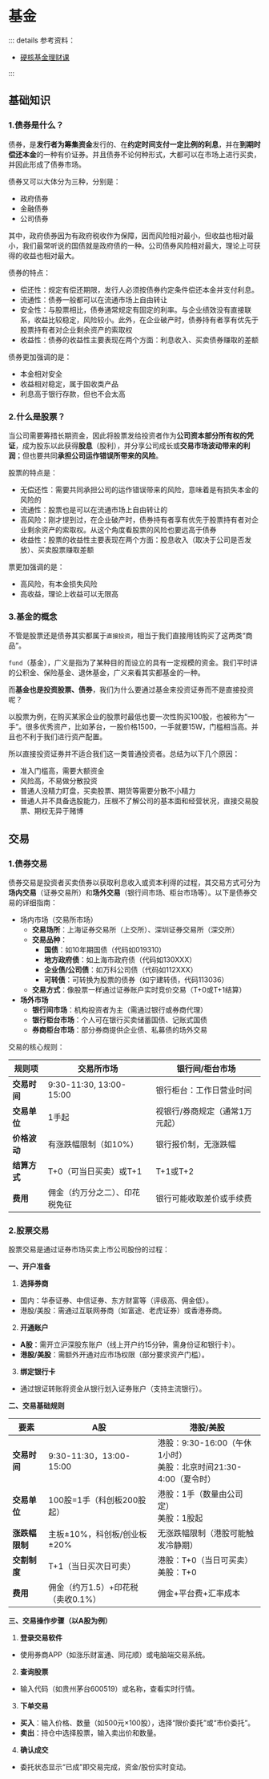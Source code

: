 # 基金

::: details 参考资料：

- [硬核基金理财课](https://www.bilibili.com/video/BV1g34y1o77b)

:::

## 基础知识

### 1.债券是什么？

债券，是**发行者为筹集资金**发行的、在**约定时间支付一定比例的利息**，并在**到期时偿还本金**的一种有价证券。并且债券不论何种形式，大都可以在市场上进行买卖，并因此形成了债券市场。

债券又可以大体分为三种，分别是：

- 政府债券
- 金融债券
- 公司债券

其中，政府债券因为有政府税收作为保障，因而风险相对最小，但收益也相对最小，我们最常听说的国债就是政府债的一种。公司债券风险相对最大，理论上可获得的收益也相对最大。

债券的特点：

- 偿还性：规定有偿还期限，发行人必须按债券约定条件偿还本金并支付利息。
- 流通性：债券一般都可以在流通市场上自由转让
- 安全性：与股票相比，债券通常规定有固定的利率。与企业绩效没有直接联系，收益比较稳定，风险较小。此外，在企业破产时，债券持有者享有优先于股票持有者对企业剩余资产的索取权
- 收益性：债券的收益性主要表现在两个方面：利息收入、买卖债券赚取的差额

债券更加强调的是：

- 本金相对安全 
- 收益相对稳定，属于固收类产品 
- 利息高于银行存款，但也不会太高

### 2.什么是股票？

当公司需要筹措长期资金，因此将股票发给投资者作为**公司资本部分所有权的凭证**，成为股东以此获得**股息**（股利），并分享公司成长或**交易市场波动带来的利润**；但也要共同**承担公司运作错误所带来的风险**。

股票的特点是：

- 无偿还性：需要共同承担公司的运作错误带来的风险，意味着是有损失本金的风险的
- 流通性：股票也是可以在流通市场上自由转让的
- 高风险：刚才提到过，在企业破产时，债券持有者享有优先于股票持有者对企业剩余资产的索取权。从这个角度看股票的风险也要远高于债券
- 收益性：股票的收益性主要表现在两个方面：股息收入（取决于公司是否发放）、买卖股票赚取差额

票更加强调的是：

- 高风险，有本金损失风险
- 高收益，理论上收益可以无限高

### 3.基金的概念

不管是股票还是债券其实都属于`直接投资`，相当于我们直接用钱购买了这两类“商品”。

`fund`（基金），广义是指为了某种目的而设立的具有一定规模的资金。我们平时讲的公积金、保险基金、退休基金，广义来看其实都基金的一种。

而**基金也是投资股票、债券**，我们为什么要通过基金来投资证券而不是直接投资呢？

以股票为例，在购买某家企业的股票时最低也要一次性购买100股，也被称为“一手”。很多优秀资产，比如茅台，一股价格1500，一手就要15W，门槛相当高。并且也不利于我们进行资产配置。

所以直接投资证券并不适合我们这一类普通投资者。总结为以下几个原因：

- 准入门槛高，需要大额资金
- 风险高，不易做分散投资
- 普通人没精力盯盘，买卖股票、期货等需要分散不小精力
- 普通人并不具备选股能力，压根不了解公司的基本面和经营状况，直接交易股票、期权无异于赌博

## 交易

### 1.债券交易

债券交易是投资者买卖债券以获取利息收入或资本利得的过程，其交易方式可分为**场内交易**（证券交易所）和**场外交易**（银行间市场、柜台市场等）。以下是债券交易的详细指南：

- 场内市场（交易所市场）
  - **交易场所**：上海证券交易所（上交所）、深圳证券交易所（深交所）
  - **交易品种**：
      - **国债**：如10年期国债（代码如019310）
      - **地方政府债**：如上海市政府债（代码如130XXX）
      - **企业债/公司债**：如万科公司债（代码如112XXX）
      - **可转债**：可转换为股票的债券（如宁建转债，代码113036）
  - **交易方式**：像股票一样通过证券账户实时竞价交易（T+0或T+1结算）
- **场外市场**
  - **银行间市场**：机构投资者为主（需通过银行或券商代理）
  - **银行柜台市场**：个人可在银行买卖储蓄国债、记账式国债
  - **券商柜台市场**：部分券商提供企业债、私募债的场外交易

交易的核心规则：  

| **规则项**  | **交易所市场**               | **银行间/柜台市场**     |
|----------|-------------------------|------------------|
| **交易时间** | 9:30-11:30, 13:00-15:00 | 银行柜台：工作日营业时间     |
| **交易单位** | 1手起                     | 视银行/券商规定（通常1万元起） |
| **价格波动** | 有涨跌幅限制（如10%）            | 银行报价制，无涨跌幅       |
| **结算方式** | T+0（可当日买卖）或T+1          | T+1或T+2          |
| **费用**   | 佣金（约万分之二）、印花税免征         | 银行可能收取差价或手续费     |

### 2.股票交易

股票交易是通过证券市场买卖上市公司股份的过程：

**一、开户准备**

1. **选择券商**
  - 国内：华泰证券、中信证券、东方财富等（评级高、佣金低）。
  - 港股/美股：需通过互联网券商（如富途、老虎证券）或香港券商。
2. **开通账户**
  - **A股**：需开立沪深股东账户（线上开户约15分钟，需身份证和银行卡）。
  - **港股/美股**：需额外开通对应市场权限（部分要求资产门槛）。
3. **绑定银行卡**
  - 通过银证转账将资金从银行划入证券账户（支持主流银行）。

**二、交易基础规则**

| **要素**    | **A股**                 | **港股/美股**                                      |
|-----------|------------------------|------------------------------------------------|
| **交易时间**  | 9:30-11:30，13:00-15:00 | 港股：9:30-16:00（午休1小时）<br>美股：北京时间21:30-4:00（夏令时） |
| **交易单位**  | 100股=1手（科创板200股起）      | 港股：1手（数量由公司定）<br>美股：1股起                        |
| **涨跌幅限制** | 主板±10%，科创板/创业板±20%     | 无涨跌幅限制（港股可能触发冷静期）                              |
| **交割制度**  | T+1（当日买次日可卖）           | 港股：T+0（当日可买卖）<br>美股：T+0                        |
| **费用**    | 佣金（约万1.5）+印花税（卖收0.1%）  | 佣金+平台费+汇率成本                                    |

**三、交易操作步骤（以A股为例）**

1. **登录交易软件**
  - 使用券商APP（如涨乐财富通、同花顺）或电脑端交易系统。
2. **查询股票**
  - 输入代码（如贵州茅台600519）或名称，查看实时行情。
3. **下单交易**
  - **买入**：输入价格、数量（如500元×100股），选择“限价委托”或“市价委托”。
  - **卖出**：持仓中选择股票，输入卖出价和数量。
4. **确认成交**
  - 委托状态显示“已成”即交易完成，资金/股份实时变动。
